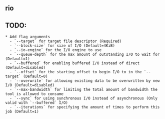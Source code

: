 ## rio

## TODO:
	* Add flag arguments
      - `--target` for target file descriptor (Required)
      - `--block-size` for size of I/O (Default=4KiB)
      - `--io-engine` for the I/O engine to use
      - `--queue-depth` for the max amount of outstanding I/O to wait for (Default=1)
      - `--buffered` for enabling buffered I/O instead of direct (Default=disabled)
      - `--offset` for the starting offset to begin I/O to in the `--target` (Default=0)
      - `--overwrite` for allowing existing data to be overwritten by new I/O (Default=disabled)
      - `--max-bandwidth` for limiting the total amount of bandwidth the tool is allowed to consume
      - `--sync` for using synchronous I/O instead of asynchronous (Only valid with `--buffered` I/O)
      - `--iterations` for specifying the amount of times to perform this job (Default=1)

